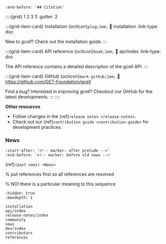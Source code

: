 ```{include} ../README.md
:end-before: '## Citation'
```

::::{grid} 1 2 3 3
:gutter: 2

:::{grid-item-card} Installation {octicon}`plug;1em;`
:link: installation
:link-type: doc

New to *gcell*? Check out the installation guide.
:::


:::{grid-item-card} API reference {octicon}`book;1em;`
:link: api/index
:link-type: doc

The API reference contains a detailed description of
the gcell API.
:::


:::{grid-item-card} GitHub {octicon}`mark-github;1em;`
:link: https://github.com/GET-Foundation/gcell

Find a bug? Interested in improving gcell? Checkout our GitHub for the latest developments.
:::
::::

**Other resources**

* Follow changes in the {ref}`release notes <release-notes>`.
* Check out our {ref}`contribution guide <contribution-guide>` for development practices.

### News

```{include} news.md
:start-after: '<!-- marker: after prelude -->'
:end-before: '<!-- marker: before old news -->'
```

{ref}`(past news) <News>`

% put references first so all references are resolved

% NO! there is a particular meaning to this sequence

```{toctree}
:hidden: true
:maxdepth: 1

installation
api/index
release-notes/index
community
news
dev/index
contributors
references
```

[contribution guide]: dev/index.md
[Nature (2024)]: https://www.nature.com/articles/s41586-024-08391-z
[github]: https://github.com/GET-Foundation/gcell
